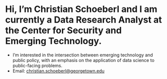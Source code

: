 # Hi, I’m Christian Schoeberl and I am currently a Data Research Analyst at the Center for Security and Emerging Technology. 
- I’m interested in the intersection between emerging technology and public policy, with an emphasis on the application of data science to public-facing problems.
- Email: christian.schoeberl@georgetown.edu
